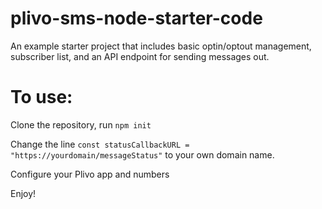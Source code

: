 # plivo-sms-node-starter-code
An example starter project that includes basic optin/optout management, subscriber list, and an API endpoint for sending messages out.

# To use:

Clone the repository, run `npm init`

Change the line `const statusCallbackURL = "https://yourdomain/messageStatus"` to your own domain name.

Configure your Plivo app and numbers

Enjoy!
